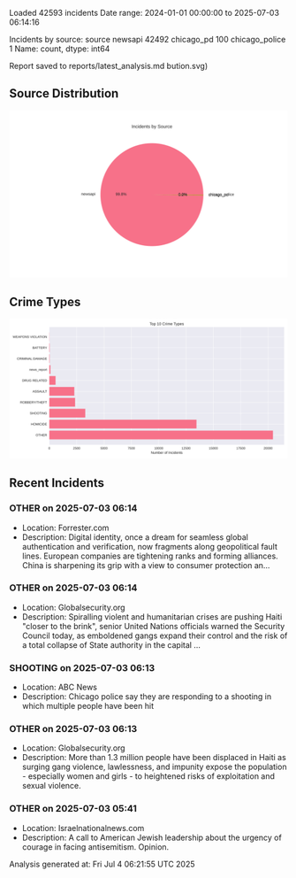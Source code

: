 
Loaded 42593 incidents
Date range: 2024-01-01 00:00:00 to 2025-07-03 06:14:16

Incidents by source:
source
newsapi           42492
chicago_pd          100
chicago_police        1
Name: count, dtype: int64

Report saved to reports/latest_analysis.md
bution.svg)

## Source Distribution
![Source Distribution](images/source_distribution.svg)

## Crime Types
![Crime Types](images/crime_types.svg)

## Recent Incidents

### OTHER on 2025-07-03 06:14
- Location: Forrester.com
- Description: Digital identity, once a dream for seamless global authentication and verification, now fragments along geopolitical fault lines. European companies are tightening ranks and forming alliances. China is sharpening its grip with a view to consumer protection an…


### OTHER on 2025-07-03 06:14
- Location: Globalsecurity.org
- Description: Spiralling violent and humanitarian crises are pushing Haiti "closer to the brink", senior United Nations officials warned the Security Council today, as emboldened gangs expand their control and the risk of a total collapse of State authority in the capital …


### SHOOTING on 2025-07-03 06:13
- Location: ABC News
- Description: Chicago police say they are responding to a shooting in which multiple people have been hit


### OTHER on 2025-07-03 06:13
- Location: Globalsecurity.org
- Description: More than 1.3 million people have been displaced in Haiti as surging gang violence, lawlessness, and impunity expose the population - especially women and girls - to heightened risks of exploitation and sexual violence.


### OTHER on 2025-07-03 05:41
- Location: Israelnationalnews.com
- Description: A call to American Jewish leadership about the urgency of courage in facing antisemitism. Opinion.

Analysis generated at: Fri Jul  4 06:21:55 UTC 2025
